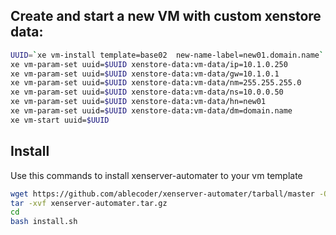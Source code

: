 ## Create and start a new VM with custom xenstore data:

```bash
UUID=`xe vm-install template=base02  new-name-label=new01.domain.name`
xe vm-param-set uuid=$UUID xenstore-data:vm-data/ip=10.1.0.250
xe vm-param-set uuid=$UUID xenstore-data:vm-data/gw=10.1.0.1
xe vm-param-set uuid=$UUID xenstore-data:vm-data/nm=255.255.255.0
xe vm-param-set uuid=$UUID xenstore-data:vm-data/ns=10.0.0.50
xe vm-param-set uuid=$UUID xenstore-data:vm-data/hn=new01
xe vm-param-set uuid=$UUID xenstore-data:vm-data/dm=domain.name
xe vm-start uuid=$UUID
```

## Install

Use this commands to install xenserver-automater to your vm template

```sh
wget https://github.com/ablecoder/xenserver-automater/tarball/master -O xenserver-automater.tar.gz
tar -xvf xenserver-automater.tar.gz
cd 
bash install.sh
```
